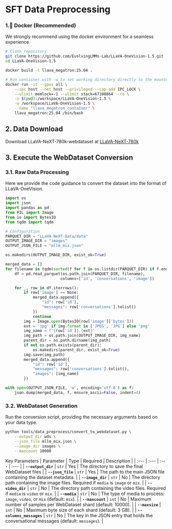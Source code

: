 # SFT Data Preprocessing

### 1.🐳 Docker (Recommended)

We strongly recommend using the docker environment for a seamless experience.

```bash
# Clone repository
git clone https://github.com/EvolvingLMMs-Lab/LLaVA-OneVision-1.5.git
cd LLaVA-OneVision-1.5

docker build -t llava_megatron:25.04 .

# Run container with -w to set working directory directly to the mounted volume
docker run -it --gpus all \
    --ipc host --net host --privileged --cap-add IPC_LOCK \
    --ulimit memlock=-1 --ulimit stack=67108864 --rm \
    -v $(pwd):/workspace/LLaVA-OneVision-1.5 \
    -w /workspace/LLaVA-OneVision-1.5 \
    --name "llava_megatron_container" \
    llava_megatron:25.04 /bin/bash
```

## 2\. Data Download

Download LLaVA-NeXT-780k-webdataset at [LLaVA-NeXT-780k](https://huggingface.co/datasets/lmms-lab/LLaVA-NeXT-Data)


## 3\. Execute the WebDataset Conversion

### 3.1. Raw Data Processing
Here we provide the code guidance to convert the dataset into the format of LLaVA-OneVision.

```python
import os
import json
import pandas as pd
from PIL import Image
from io import BytesIO
from tqdm import tqdm

# Configuration
PARQUET_DIR = "LLaVA-NeXT-Data/data"
OUTPUT_IMAGE_DIR = "images"
OUTPUT_JSON_FILE = "mllm_mix.json"

os.makedirs(OUTPUT_IMAGE_DIR, exist_ok=True)

merged_data = []
for filename in tqdm(sorted(f for f in os.listdir(PARQUET_DIR) if f.endswith('.parquet'))):
    df = pd.read_parquet(os.path.join(PARQUET_DIR, filename),
                        columns=['id', 'conversations', 'image'])

    for _, row in df.iterrows():
        if row['image'] == None:
            merged_data.append({
                "id": row['id'],
                "messages": row['conversations'].tolist()
            })
            continue
        img = Image.open(BytesIO(row['image']['bytes']))
        ext = 'jpg' if img.format in ['JPEG', 'JPG'] else 'png'
        img_name = f"{row['id']}.{ext}"
        img_path = os.path.join(OUTPUT_IMAGE_DIR, img_name)
        parent_dir = os.path.dirname(img_path)
        if not os.path.exists(parent_dir):
            os.makedirs(parent_dir, exist_ok=True)
        img.save(img_path)
        merged_data.append({
            "id": row['id'],
            "messages": row['conversations'].tolist(),
            "images": [img_name]
        })

with open(OUTPUT_JSON_FILE, 'w', encoding='utf-8') as f:
    json.dump(merged_data, f, ensure_ascii=False, indent=4)

```


### 3.2. WebDataset Generation

Run the conversion script, providing the necessary arguments based on your data type.

```bash
python tools/data_preprocess/convert_to_webdataset.py \
    --output_dir wds \
    --json_file mllm_mix.json \
    --image_dir images \
    --maxcount 10000
```
Key Parameters
| Parameter | Type | Required | Description |
| :--- | :--- | :--- | :--- |
| **`--output_dir`** | `str` | Yes | The directory to save the final WebDataset files |
| **`--json_file`** | `str` | Yes | The path to the main JSON file containing the dataset metadata. |
| **`--image_dir`** | `str` | No | The directory path containing the image files. Required if `media` is `image` or `mix`. |
| **`--video_dir`** | `str` | No | The directory path containing the video files. Required if `media` is `video` or `mix`. |
| **`--media`** | `str` | No | The type of media to process: `image`, `video`, or `mix` (default: `mix`). |
| **`--maxcount`** | `int` | No | Maximum number of samples per WebDataset shard (default: $10000$). |
| **`--maxsize`** | `int` | No | Maximum byte size of each shard (default: $3$ GB). |
| **`--columns_messages`** | `str` | No | The key in the JSON entry that holds the conversational messages (default: `messages`). |